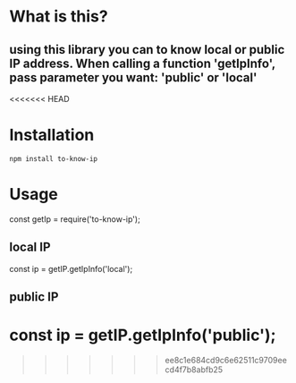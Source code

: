 # What is this?
## using this library you can to know local or public IP address. When calling a function 'getIpInfo', pass parameter you want: 'public' or 'local'
<<<<<<< HEAD

# Installation

```npm install to-know-ip```

# Usage

const getIp = require('to-know-ip');

## local IP
const ip = getIP.getIpInfo('local');

## public IP
const ip = getIP.getIpInfo('public');
=======
>>>>>>> ee8c1e684cd9c6e62511c9709eecd4f7b8abfb25
